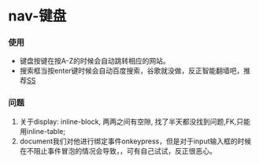 # nav-键盘
### 使用
- 键盘按键在按A-Z的时候会自动跳转相应的网站。
- 搜索框当按<kdb>enter</kdb>键时候会自动百度搜索，谷歌就没做，反正智能翻墙吧，推荐[SS](https://github.com/shadowsocks/shadowsocks-windows)
### 问题
1. 关于display: inline-block, 两两之间有空隙, 找了半天都没找到问题,FK,只能用inline-table;
2. document我们对他进行绑定事件onkeypress，但是对于input输入框的时候在不阻止事件冒泡的情况会导致，，可有自己试试，反正很恶心。
